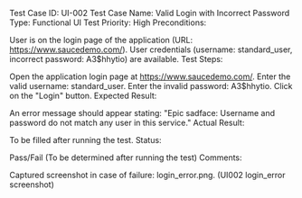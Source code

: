 Test Case ID: UI-002
Test Case Name: Valid Login with Incorrect Password
Type: Functional UI Test
Priority: High
Preconditions:

User is on the login page of the application (URL: https://www.saucedemo.com/).
User credentials (username: standard_user, incorrect password: A3$hhytio) are available.
Test Steps:

Open the application login page at https://www.saucedemo.com/.
Enter the valid username: standard_user.
Enter the invalid password: A3$hhytio.
Click on the "Login" button.
Expected Result:

An error message should appear stating: "Epic sadface: Username and password do not match any user in this service."
Actual Result:

To be filled after running the test.
Status:

Pass/Fail (To be determined after running the test)
Comments:

Captured screenshot in case of failure: login_error.png. (UI002 login_error screenshot)